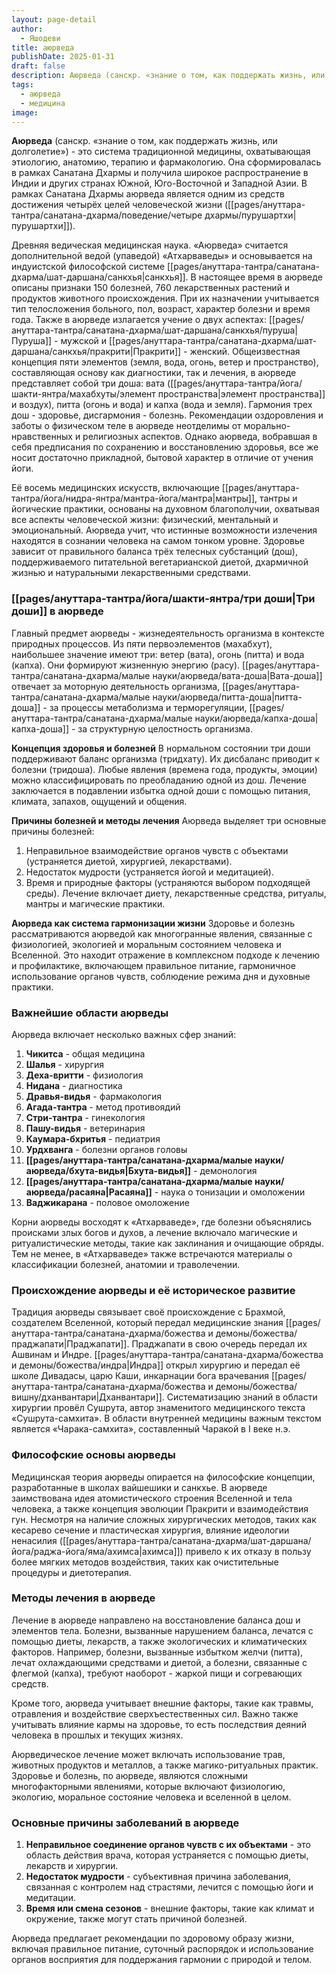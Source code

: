 ```yaml
---
layout: page-detail
author:
  - Яшодеви
title: аюрведа
publishDate: 2025-01-31
draft: false
description: Аюрведа (санскр. «знание о том, как поддержать жизнь, или долголетие») - это система традиционной медицины, охватывающая этиологию, анатомию, терапию и фармакологию. Она сформировалась в рамках Санатана Дхармы и получила широкое распространение в Индии и других странах Южной, Юго-Восточной и Западной Азии. В рамках Санатана Дхармы аюрведа является одним из средств достижения четырёх целей человеческой жизни (пурушартха).
tags:
  - аюрведа
  - медицина
image:
---
```

**Аюрведа** (санскр. «знание о том, как поддержать жизнь, или долголетие») - это система традиционной медицины, охватывающая этиологию, анатомию, терапию и фармакологию. Она сформировалась в рамках Санатана Дхармы и получила широкое распространение в Индии и других странах Южной, Юго-Восточной и Западной Азии. В рамках Санатана Дхармы аюрведа является одним из средств достижения четырёх целей человеческой жизни ([[pages/ануттара-тантра/санатана-дхарма/поведение/четыре дхармы/пурушартхи|пурушартхи]]). 

Древняя ведическая медицинская наука. «Аюрведа» считается дополнительной ведой (упаведой) «Атхарваведы» и основывается на индуистской философской системе [[pages/ануттара-тантра/санатана-дхарма/шат-даршана/санкхья|санкхья]].
В настоящее время в аюрведе описаны признаки 150 болезней, 760 лекарственных растений и продуктов животного происхождения. При их назначении учитывается тип телосложения больного, пол, возраст, характер болезни и время года. Также в аюрведе излагается учение о двух аспектах: [[pages/ануттара-тантра/санатана-дхарма/шат-даршана/санкхья/пуруша|Пуруша]] - мужской и [[pages/ануттара-тантра/санатана-дхарма/шат-даршана/санкхья/пракрити|Пракрити]] - женский. Общеизвестная концепция пяти элементов (земля, вода, огонь, ветер и пространство), составляющая основу как диагностики, так и лечения, в аюрведе представляет собой три доша: вата ([[pages/ануттара-тантра/йога/шакти-янтра/махабхуты/элемент пространства|элемент пространства]] и воздух), питта (огонь и вода) и капха (вода и земля). Гармония трех дош - здоровье, дисгармония - болезнь.
Рекомендации оздоровления и заботы о физическом теле в аюрведе неотделимы от морально-нравственных и религиозных аспектов. Однако аюрведа, вобравшая в себя предписания по сохранению и восстановлению здоровья, все же носит достаточно прикладной, бытовой характер в отличие от&nbsp;учения йоги.

Её восемь медицинских искусств, включающие [[pages/ануттара-тантра/йога/нидра-янтра/мантра-йога/мантра|мантры]], тантры и йогические практики, основаны на духовном благополучии, охватывая все аспекты человеческой жизни: физический, ментальный и эмоциональный. Аюрведа учит, что истинные возможности излечения находятся в сознании человека на самом тонком уровне. Здоровье зависит от правильного баланса трёх телесных субстанций (дош), поддерживаемого питательной вегетарианской диетой, дхармичной жизнью и натуральными лекарственными средствами.

### [[pages/ануттара-тантра/йога/шакти-янтра/три доши|Три доши]] в аюрведе

Главный предмет аюрведы - жизнедеятельность организма в контексте природных процессов. Из пяти первоэлементов (махабхут), наибольшее значение имеют три: ветер (вата), огонь (питта) и вода (капха). Они формируют жизненную энергию (расу). [[pages/ануттара-тантра/санатана-дхарма/малые науки/аюрведа/вата-доша|Вата-доша]] отвечает за моторную деятельность организма, [[pages/ануттара-тантра/санатана-дхарма/малые науки/аюрведа/питта-доша|питта-доша]] - за процессы метаболизма и терморегуляции, [[pages/ануттара-тантра/санатана-дхарма/малые науки/аюрведа/капха-доша|капха-доша]] - за структурную целостность организма.

**Концепция здоровья и болезней** В нормальном состоянии три доши поддерживают баланс организма (тридхату). Их дисбаланс приводит к болезни (тридоша). Любые явления (времена года, продукты, эмоции) можно классифицировать по преобладанию одной из дош. Лечение заключается в подавлении избытка одной доши с помощью питания, климата, запахов, ощущений и общения.

**Причины болезней и методы лечения** Аюрведа выделяет три основные причины болезней:

1. Неправильное взаимодействие органов чувств с объектами (устраняется диетой, хирургией, лекарствами).
2. Недостаток мудрости (устраняется йогой и медитацией).
3. Время и природные факторы (устраняются выбором подходящей среды). Лечение включает диету, лекарственные средства, ритуалы, мантры и магические практики.

**Аюрведа как система гармонизации жизни** Здоровье и болезнь рассматриваются аюрведой как многогранные явления, связанные с физиологией, экологией и моральным состоянием человека и Вселенной. Это находит отражение в комплексном подходе к лечению и профилактике, включающем правильное питание, гармоничное использование органов чувств, соблюдение режима дня и духовные практики.
### Важнейшие области аюрведы

Аюрведа включает несколько важных сфер знаний:

1. **Чикитса** - общая медицина
2. **Шалья** - хирургия
3. **Деха-вритти** - физиология
4. **Нидана** - диагностика
5. **Дравья-видья** - фармакология
6. **Агада-тантра** - метод противоядий
7. **Стри-тантра** - гинекология
8. **Пашу-видья** - ветеринария
9. **Каумара-бхритья** - педиатрия
10. **Урдхванга** - болезни органов головы
11. **[[pages/ануттара-тантра/санатана-дхарма/малые науки/аюрведа/бхута-видья|Бхута-видья]]** - демонология
12. **[[pages/ануттара-тантра/санатана-дхарма/малые науки/аюрведа/расаяна|Расаяна]]** - наука о тонизации и омоложении
13. **Ваджикарана** - половое омоложение

Корни аюрведы восходят к «Атхарваведе», где болезни объяснялись происками злых богов и духов, а лечение включало магические и ритуалистические методы, такие как заклинания и очищающие обряды. Тем не менее, в «Атхарваведе» также встречаются материалы о классификации болезней, анатомии и траволечении.

### Происхождение аюрведы и её историческое развитие

Традиция аюрведы связывает своё происхождение с Брахмой, создателем Вселенной, который передал медицинские знания [[pages/ануттара-тантра/санатана-дхарма/божества и демоны/божества/праджапати|Праджапати]]. Праджапати в свою очередь передал их Ашвинам и Индре. [[pages/ануттара-тантра/санатана-дхарма/божества и демоны/божества/индра|Индра]] открыл хирургию и передал её школе Дивадасы, царю Каши, инкарнации бога врачевания [[pages/ануттара-тантра/санатана-дхарма/божества и демоны/божества/вишну/дханвантари|Дханвантари]]. Систематизацию знаний в области хирургии провёл Сушрута, автор знаменитого медицинского текста «Сушрута-самхита». В области внутренней медицины важным текстом является «Чарака-самхита», составленный Чаракой в I веке н.э.

### Философские основы аюрведы

Медицинская теория аюрведы опирается на философские концепции, разработанные в школах вайшешики и санкхье. В аюрведе заимствована идея атомистического строения Вселенной и тела человека, а также концепция эволюции Пракрити и взаимодействия гун. Несмотря на наличие сложных хирургических методов, таких как кесарево сечение и пластическая хирургия, влияние идеологии ненасилия ([[pages/ануттара-тантра/санатана-дхарма/шат-даршана/йога/раджа-йога/яма/ахимса|ахимса]]) привело к их отказу в пользу более мягких методов воздействия, таких как очистительные процедуры и диетотерапия.

### Методы лечения в аюрведе

Лечение в аюрведе направлено на восстановление баланса дош и элементов тела. Болезни, вызванные нарушением баланса, лечатся с помощью диеты, лекарств, а также экологических и климатических факторов. Например, болезни, вызванные избытком желчи (питта), лечат охлаждающими средствами и диетой, а болезни, связанные с флегмой (капха), требуют наоборот - жаркой пищи и согревающих средств.

Кроме того, аюрведа учитывает внешние факторы, такие как травмы, отравления и воздействие сверхъестественных сил. Важно также учитывать влияние кармы на здоровье, то есть последствия деяний человека в прошлых и текущих жизнях.

Аюрведическое лечение может включать использование трав, животных продуктов и металлов, а также магико-ритуальных практик. Здоровье и болезнь, по аюрведе, являются сложными многофакторными явлениями, которые включают физиологию, экологию, моральное состояние человека и вселенной в целом.

### Основные причины заболеваний в аюрведе

1. **Неправильное соединение органов чувств с их объектами** - это область действия врача, которая устраняется с помощью диеты, лекарств и хирургии.
2. **Недостаток мудрости** - субъективная причина заболевания, связанная с контролем над страстями, лечится с помощью йоги и медитации.
3. **Время или смена сезонов** - внешние факторы, такие как климат и окружение, также могут стать причиной болезней.

Аюрведа предлагает рекомендации по здоровому образу жизни, включая правильное питание, суточный распорядок и использование органов восприятия для поддержания гармонии с природой и телом.